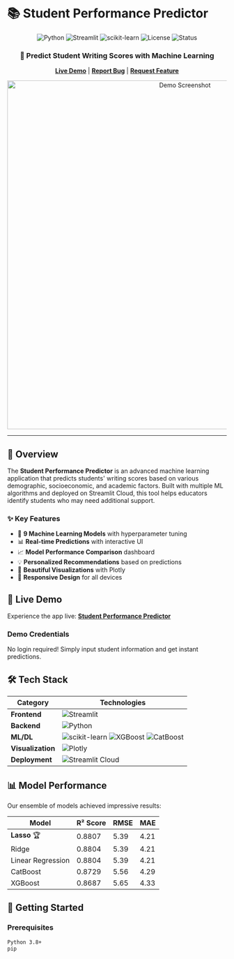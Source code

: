 # 📚 Student Performance Predictor

<div align="center">

![Python](https://img.shields.io/badge/python-v3.8+-blue.svg)
![Streamlit](https://img.shields.io/badge/streamlit-1.28.0+-red.svg)
![scikit-learn](https://img.shields.io/badge/scikit--learn-1.3.0+-orange.svg)
![License](https://img.shields.io/badge/license-MIT-green.svg)
![Status](https://img.shields.io/badge/status-active-success.svg)

<h3>🎯 Predict Student Writing Scores with Machine Learning</h3>

[**Live Demo**](https://celebal-final-project-2sxubpmbbjnfssty9fd8t6.streamlit.app/) | [**Report Bug**](https://github.com/yourusername/student-performance-predictor/issues) | [**Request Feature**](https://github.com/yourusername/student-performance-predictor/issues)

<img src="https://user-images.githubusercontent.com/yourusername/demo-screenshot.png" alt="Demo Screenshot" width="800"/>

</div>

---

## 🌟 Overview

The **Student Performance Predictor** is an advanced machine learning application that predicts students' writing scores based on various demographic, socioeconomic, and academic factors. Built with multiple ML algorithms and deployed on Streamlit Cloud, this tool helps educators identify students who may need additional support.

### ✨ Key Features

- 🤖 **9 Machine Learning Models** with hyperparameter tuning
- 📊 **Real-time Predictions** with interactive UI
- 📈 **Model Performance Comparison** dashboard
- 💡 **Personalized Recommendations** based on predictions
- 🎨 **Beautiful Visualizations** with Plotly
- 📱 **Responsive Design** for all devices

## 🚀 Live Demo

Experience the app live: [**Student Performance Predictor**](https://celebal-final-project-2sxubpmbbjnfssty9fd8t6.streamlit.app/)

### Demo Credentials
No login required! Simply input student information and get instant predictions.

## 🛠️ Tech Stack

<div align="center">

| Category | Technologies |
|----------|-------------|
| **Frontend** | ![Streamlit](https://img.shields.io/badge/Streamlit-FF4B4B?style=for-the-badge&logo=Streamlit&logoColor=white) |
| **Backend** | ![Python](https://img.shields.io/badge/Python-FFD43B?style=for-the-badge&logo=python&logoColor=blue) |
| **ML/DL** | ![scikit-learn](https://img.shields.io/badge/scikit--learn-F7931E?style=for-the-badge&logo=scikit-learn&logoColor=white) ![XGBoost](https://img.shields.io/badge/XGBoost-FF6600?style=for-the-badge) ![CatBoost](https://img.shields.io/badge/CatBoost-FFCC00?style=for-the-badge) |
| **Visualization** | ![Plotly](https://img.shields.io/badge/Plotly-239120?style=for-the-badge&logo=plotly&logoColor=white) |
| **Deployment** | ![Streamlit Cloud](https://img.shields.io/badge/Streamlit_Cloud-FF4B4B?style=for-the-badge&logo=Streamlit&logoColor=white) |

</div>

## 📊 Model Performance

Our ensemble of models achieved impressive results:

| Model | R² Score | RMSE | MAE |
|-------|----------|------|-----|
| **Lasso** 🏆 | 0.8807 | 5.39 | 4.21 |
| Ridge | 0.8804 | 5.39 | 4.21 |
| Linear Regression | 0.8804 | 5.39 | 4.21 |
| CatBoost | 0.8729 | 5.56 | 4.29 |
| XGBoost | 0.8687 | 5.65 | 4.33 |

## 🚀 Getting Started

### Prerequisites

```bash
Python 3.8+
pip
